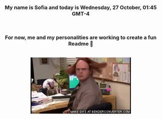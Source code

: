 


<div align="center">
<h3 >My name is Sofia and today is Wednesday, 27 October, 01:45 GMT-4</h3><br>
<h3 >For now, me and my personalities are working to create a fun Readme 👋
</h3><br>
<img src='img/dwight.gif' alt='working...'/>
</div>
